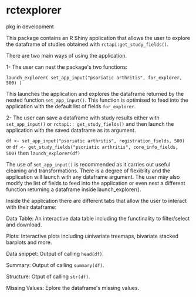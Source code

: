 # rctexplorer
pkg in development

This package contains an R Shiny application that allows the user to explore the dataframe of studies obtained with ```rctapi:get_study_fields()```. 

There are two main ways of using the application.

1- The user can nest the package's two functions:

```launch_explorer( set_app_input("psoriatic arthritis", for_explorer, 500) )```

This launches the application and explores the dataframe returned by the nested function ```set_app_input()```. This function is optimised to feed into the application with the default list of fields ```for_explorer```.

2- The user can save a dataframe with study results either with ```set_app_input()``` or ```rctapi:: get_study_fields()``` and then launch the application with the saved dataframe as its argument.

```df <- set_app_input("psoriatic arthritis", registration_fields, 500)``` or
```df <- get_study_fields("psoriatic arthritis", core_info_fields, 500)``` then
```launch_explorer(df)```

The use of ```set_app_input()``` is recommended as it carries out useful cleaning and transformations. There is a degree of flexiblity and the application will launch with any dataframe argument. The user may also modify the list of fields to feed into the application or even nest a different function returning a dataframe inside launch_explorer().


Inside the application there are different tabs that allow the user to interact with their dataframe:

Data Table: An interactive data table including the functinality to filter/select and download.

Plots: Interactive plots including uinivariate treemaps, bivariate stacked barplots and more.

Data snippet: Output of calling ```head(df)```.

Summary: Output of calling ```summary(df)```.

Structure: Otput of calling ```str(df)```.

Missing Values: Eplore the dataframe's missing values.
